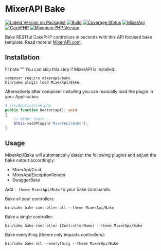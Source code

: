 # MixerAPI Bake

[![Latest Version on Packagist](https://img.shields.io/packagist/v/mixerapi/bake.svg?style=flat-square)](https://packagist.org/packages/mixerapi/bake)
[![Build](https://github.com/mixerapi/mixerapi-dev/workflows/Build/badge.svg?branch=master)](https://github.com/mixerapi/mixerapi-dev/actions?query=workflow%3ABuild)
[![Coverage Status](https://coveralls.io/repos/github/mixerapi/mixerapi-dev/badge.svg?branch=master)](https://coveralls.io/github/mixerapi/mixerapi-dev?branch=master)
[![MixerApi](https://mixerapi.com/assets/img/mixer-api-red.svg)](http://mixerapi.com)
[![CakePHP](https://img.shields.io/badge/cakephp-^4.2-red?logo=cakephp)](https://book.cakephp.org/4/en/index.html)
[![Minimum PHP Version](https://img.shields.io/badge/php-%3E%3D%208.0-8892BF.svg?logo=php)](https://php.net/)

Bake RESTful CakePHP controllers in seconds with this API focused bake template. Read more at
[MixerAPI.com](https://mixerapi.com).

## Installation

!!! note ""
    You can skip this step if MixerAPI is installed.

```console
composer require mixerapi/bake
bin/cake plugin load MixerApi/Bake
```

Alternatively after composer installing you can manually load the plugin in your Application:

```php
# src/Application.php
public function bootstrap(): void
{
    // other logic...
    $this->addPlugin('MixerApi/Bake');
}
```

## Usage

MixerApi/Bake will automatically detect the following plugins and adjust the bake output accordingly:

- MixerApi/Crud
- MixerApi/ExceptionRender
- SwaggerBake

Add `--theme MixerApi/Bake` to your bake commands.

Bake all your controllers:

```console
bin/cake bake controller all --theme MixerApi/Bake
```

Bake a single controller:

```console
bin/cake bake controller {ControllerName} --theme MixerApi/Bake
```

Bake everything (theme only impacts controllers):

```console
bin/cake bake all --everything --theme MixerApi/Bake
```

